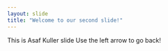 ```yaml
---
layout: slide
title: "Welcome to our second slide!"
---
```

This is Asaf Kuller slide
Use the left arrow to go back!
